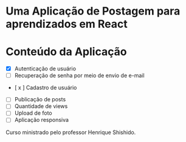 # Uma Aplicação de Postagem para aprendizados em React

# Conteúdo da Aplicação
- [x] Autenticação de usuário
- [ ] Recuperação de senha por meio de envio de e-mail
- [ x ] Cadastro de usuário
- [ ] Publicação de posts
- [ ] Quantidade de views
- [ ] Upload de foto
- [ ] Aplicação responsiva

Curso ministrado pelo professor Henrique Shishido.
